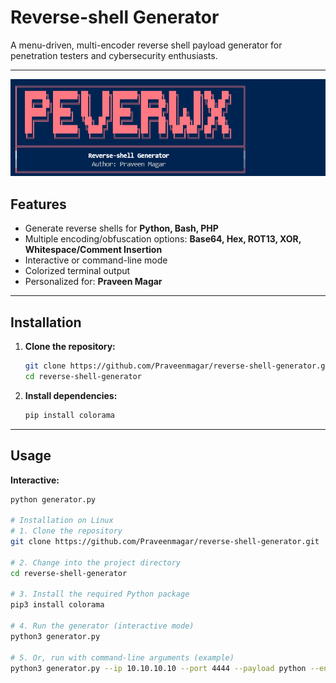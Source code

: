 # Reverse-shell Generator

A menu-driven, multi-encoder reverse shell payload generator for penetration testers and cybersecurity enthusiasts.

---

<p align="center">
  <img src="images/reverse.png" alt="Reverse Shell Generator Banner" width="600"/>
</p>


## Features

- Generate reverse shells for **Python, Bash, PHP**
- Multiple encoding/obfuscation options: **Base64, Hex, ROT13, XOR, Whitespace/Comment Insertion**
- Interactive or command-line mode
- Colorized terminal output
- Personalized for: **Praveen Magar**

---

## Installation

1. **Clone the repository:**
    ```bash
    git clone https://github.com/Praveenmagar/reverse-shell-generator.git
    cd reverse-shell-generator
    ```

2. **Install dependencies:**
    ```bash
    pip install colorama
    ```

---

## Usage

**Interactive:**
```bash
python generator.py

# Installation on Linux
# 1. Clone the repository
git clone https://github.com/Praveenmagar/reverse-shell-generator.git

# 2. Change into the project directory
cd reverse-shell-generator

# 3. Install the required Python package
pip3 install colorama

# 4. Run the generator (interactive mode)
python3 generator.py

# 5. Or, run with command-line arguments (example)
python3 generator.py --ip 10.10.10.10 --port 4444 --payload python --encoder xor --output shell.py
